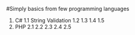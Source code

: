 #Simply basics from few programming languages

1. C#
	1.1 String Validation
	1.2
	1.3
	1.4
	1.5
2. PHP
	2.1
	2.2
	2.3
	2.4
	2.5
